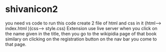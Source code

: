 # shivanicon2
you need vs code to run this code
create 2 file of html and css in it (html--> index.html )(css--> style.css)
Extension use live server 
when you click on the name given in the title, then you go to the wikipidia page of that book
similary on clicking on the registration button on the nav bar you come to that page.

